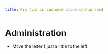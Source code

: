 ```yaml
---
title: Fix typo in customer scope config card
---
```

# Administration
* Move the letter f just a little to the left.

